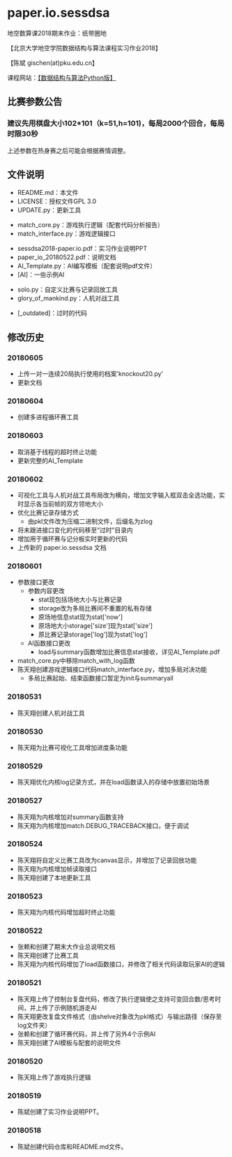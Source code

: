 # paper.io.sessdsa
地空数算课2018期末作业：纸带圈地

【北京大学地空学院数据结构与算法课程实习作业2018】

【陈斌 gischen(at)pku.edu.cn】

课程网站：[【数据结构与算法Python版】](http://gis4g.pku.edu.cn/course/pythonds)

## 比赛参数公告
### __建议先用棋盘大小102*101（k=51,h=101)，每局2000个回合，每局时限30秒__

上述参数在热身赛之后可能会根据赛情调整。

## 文件说明
- README.md：本文件
- LICENSE：授权文件GPL 3.0
- UPDATE.py：更新工具
* match_core.py：游戏执行逻辑（配套代码分析报告）
* match_interface.py：游戏逻辑接口
- sessdsa2018-paper.io.pdf：实习作业说明PPT
- paper_io_20180522.pdf：说明文档
- AI_Template.py：AI编写模板（配套说明pdf文件）
- [AI]：一些示例AI
* solo.py：自定义比赛与记录回放工具
* glory_of_mankind.py：人机对战工具
- [_outdated]：过时的代码

## 修改历史

### 20180605
- 上传一对一连续20局执行使用的档案'knockout20.py'
- 更新文档

### 20180604
- 创建多进程循环赛工具

### 20180603
- 取消基于线程的超时终止功能
- 更新完整的AI_Template

### 20180602
- 可视化工具与人机对战工具布局改为横向，增加文字输入框双击全选功能，实时显示各当前帧的双方领地大小
- 优化比赛记录存储方式
    - 由pkl文件改为压缩二进制文件，后缀名为zlog
- 将未跟进接口变化的代码移至“过时”目录内
- 增加用于循环赛与记分板实时更新的代码
- 上传新的 paper.io.sessdsa 文档

### 20180601
- 参数接口更改
    - 参数内容更改
        - stat现包括场地大小与比赛记录
        - storage改为多局比赛间不重置的私有存储
        - 原场地信息stat现为stat\['now'\]
        - 原场地大小storage\['size'\]现为stat\['size'\]
        - 原比赛记录storage\['log'\]现为stat\['log'\]
    - AI函数接口更改
        - load与summary函数增加比赛信息stat接收，详见AI_Template.pdf
- match_core.py中移除match_with_log函数
- 陈天翔创建游戏逻辑接口代码match_interface.py，增加多局对决功能
    - 多局比赛起始、结束函数接口暂定为init与summaryall

### 20180531
- 陈天翔创建人机对战工具

### 20180530
- 陈天翔为比赛可视化工具增加进度条功能

### 20180529
- 陈天翔优化内核log记录方式，并在load函数读入的存储中放置初始场景

### 20180527
- 陈天翔为内核增加对summary函数支持
- 陈天翔为内核增加match.DEBUG_TRACEBACK接口，便于调试

### 20180524
- 陈天翔将自定义比赛工具改为canvas显示，并增加了记录回放功能
- 陈天翔为内核增加帧读取接口
- 陈天翔创建了本地更新工具

### 20180523
- 陈天翔为内核代码增加超时终止功能

### 20180522
- 张赖和创建了期末大作业总说明文档
- 陈天翔创建了比赛工具
- 陈天翔为内核代码增加了load函数接口，并修改了相关代码读取玩家AI的逻辑

### 20180521
- 陈天翔上传了控制台复盘代码，修改了执行逻辑使之支持可变回合数/思考时间，并上传了示例随机游走AI
- 陈天翔更改复盘文件格式（由shelve对象改为pkl格式）与输出路径（保存至log文件夹）
- 张赖和创建了循环赛代码，并上传了另外4个示例AI
- 陈天翔创建了AI模板与配套的说明文件

### 20180520
- 陈天翔上传了游戏执行逻辑

### 20180519
- 陈斌创建了实习作业说明PPT。

### 20180518
- 陈斌创建代码仓库和README.md文件。
